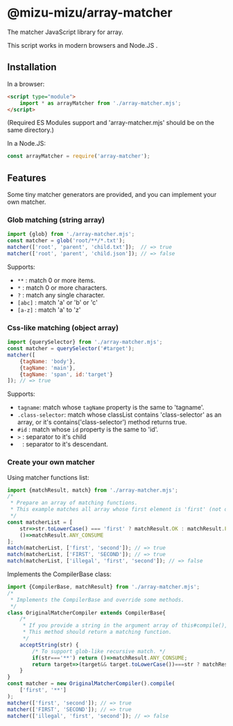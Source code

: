 # @mizu-mizu/array-matcher

The matcher JavaScript library for array.

This script works in modern browsers and Node.JS .

## Installation
In a browser:
```html
<script type="module">
    import * as arrayMatcher from './array-matcher.mjs';
</script>
```
(Required ES Modules support and 'array-matcher.mjs' should be on the same directory.)

In a Node.JS:
```javascript
const arrayMatcher = require('array-matcher');
```

## Features
Some tiny matcher generators are provided, and you can implement your own matcher.
### Glob matching (string array)
```javascript
import {glob} from './array-matcher.mjs';
const matcher = glob('root/**/*.txt');
matcher(['root', 'parent', 'child.txt']);  // => true
matcher(['root', 'parent', 'child.json']); // => false
```
Supports:
- `**` : match 0 or more items.
- `*`  : match 0 or more characters.
- `?`  : match any single character.
- `[abc]` : match 'a' or 'b' or 'c'
- `[a-z]` : match 'a' to 'z'

### Css-like matching (object array)
```javascript
import {querySelector} from './array-matcher.mjs';
const matcher = querySelector('#target');
matcher([
    {tagName: 'body'},
    {tagName: 'main'},
    {tagName: 'span', id:'target'}
]); // => true
```
Supports:
- `tagname`: match whose `tagName` property is the same to 'tagname'.
- `.class-selector`: match whose classList contains 'class-selector' as an array, or it's contains('class-selector') method returns true.
- `#id` : match whose `id` property is the same to 'id'.
- `>` : separator to it's child
- ` ` : separator to it's descendant.

### Create your own matcher
Using matcher functions list:
```javascript
import {matchResult, match} from './array-matcher.mjs';
/*
 * Prepare an array of matching functions.
 * This example matches all array whose first element is 'first' (not depends on it's letter case).
 */
const matcherList = [
    str=>str.toLowerCase() === 'first' ? matchResult.OK : matchResult.FAIL,
    ()=>matchResult.ANY_CONSUME
];
match(matcherList, ['first', 'second']); // => true
match(matcherList, ['FIRST', 'SECOND']); // => true
match(matcherList, ['illegal', 'first', 'second']); // => false
```

Implements the CompilerBase class:
```javascript
import {CompilerBase, matchResult} from './array-matcher.mjs';
/*
 * Implements the CompilerBase and override some methods.
 */
class OriginalMatcherCompiler extends CompilerBase{
    /*
     * If you provide a string in the argument array of this#compile(), this method is called.
     * This method should return a matching function.
     */
    acceptString(str) {
        /* To support glob-like recursive match. */
        if(str==='**') return ()=>matchResult.ANY_CONSUME;
        return target=>(target&& target.toLowerCase())===str ? matchResult.OK : matchResult.FAIL;
    }
}
const matcher = new OriginalMatcherCompiler().compile(
    ['first', '**']
);
matcher(['first', 'second']); // => true
matcher(['FIRST', 'SECOND']); // => true
matcher(['illegal', 'first', 'second']); // => false

```